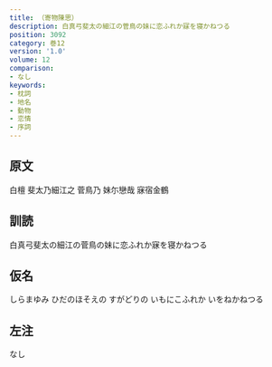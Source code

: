 ```yaml
---
title: （寄物陳思）
description: 白真弓斐太の細江の菅鳥の妹に恋ふれか寐を寝かねつる
position: 3092
category: 巻12
version: '1.0'
volume: 12
comparison:
- なし
keywords:
- 枕詞
- 地名
- 動物
- 恋情
- 序詞
---
```


## 原文

白檀 斐太乃細江之 菅鳥乃 妹尓戀哉 寐宿金鶴

## 訓読

白真弓斐太の細江の菅鳥の妹に恋ふれか寐を寝かねつる

## 仮名

しらまゆみ ひだのほそえの すがどりの いもにこふれか いをねかねつる

## 左注

なし
